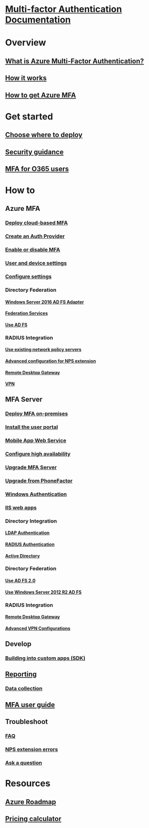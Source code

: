 # [Multi-factor Authentication Documentation](index.md)

# Overview

## [What is Azure Multi-Factor Authentication?](../active-directory/authentication/multi-factor-authentication.md)
## [How it works](../active-directory/authentication/concept-mfa-howitworks.md)
## [How to get Azure MFA](../active-directory/authentication/concept-mfa-licensing.md)

# Get started

## [Choose where to deploy](../active-directory/authentication/concept-mfa-whichversion.md)
## [Security guidance](../active-directory/authentication/multi-factor-authentication-security-best-practices.md)
## [MFA for O365 users](https://support.office.com/article/Plan-for-multi-factor-authentication-for-Office-365-Deployments-043807b2-21db-4d5c-b430-c8a6dee0e6ba)

# How to

## Azure MFA
### [Deploy cloud-based MFA](../active-directory/authentication/howto-mfa-getstarted.md)
### [Create an Auth Provider](../active-directory/authentication/concept-mfa-authprovider.md)
### [Enable or disable MFA](../active-directory/authentication/howto-mfa-userstates.md)
### [User and device settings](../active-directory/authentication/howto-mfa-userdevicesettings.md)
### [Configure settings](../active-directory/authentication/howto-mfa-mfasettings.md)
### Directory Federation
#### [Windows Server 2016 AD FS Adapter](https://docs.microsoft.com/windows-server/identity/ad-fs/operations/configure-ad-fs-and-azure-mfa)
#### [Federation Services](../active-directory/authentication/multi-factor-authentication-get-started-adfs.md)
#### [Use AD FS](../active-directory/authentication/howto-mfa-adfs.md)
### RADIUS Integration
#### [Use existing network policy servers](../active-directory/authentication/howto-mfa-nps-extension.md)
#### [Advanced configuration for NPS extension](../active-directory/authentication/howto-mfa-nps-extension-advanced.md)
#### [Remote Desktop Gateway](../active-directory/authentication/howto-mfa-nps-extension-rdg.md)
#### [VPN](../active-directory/authentication/howto-mfa-nps-extension-vpn.md)

## MFA Server
### [Deploy MFA on-premises](../active-directory/authentication/howto-mfaserver-deploy.md)
### [Install the user portal](../active-directory/authentication/howto-mfaserver-deploy-userportal.md)
### [Mobile App Web Service](../active-directory/authentication/howto-mfaserver-deploy-mobileapp.md)
### [Configure high availability](../active-directory/authentication/howto-mfaserver-deploy-ha.md)
### [Upgrade MFA Server](../active-directory/authentication/howto-mfaserver-deploy-upgrade.md)
### [Upgrade from PhoneFactor](../active-directory/authentication/howto-mfaserver-deploy-upgrade-pf.md)
### [Windows Authentication](../active-directory/authentication/howto-mfaserver-windows.md)
### [IIS web apps](../active-directory/authentication/howto-mfaserver-iis.md)
### Directory Integration
#### [LDAP Authentication](../active-directory/authentication/howto-mfaserver-dir-ldap.md)
#### [RADIUS Authentication](../active-directory/authentication/howto-mfaserver-dir-radius.md)
#### [Active Directory](../active-directory/authentication/howto-mfaserver-dir-ad.md)
### Directory Federation
#### [Use AD FS 2.0](../active-directory/authentication/howto-mfaserver-adfs-2.md)
#### [Use Windows Server 2012 R2 AD FS](../active-directory/authentication/howto-mfaserver-adfs-2012.md)
### RADIUS Integration
#### [Remote Desktop Gateway](../active-directory/authentication/howto-mfaserver-nps-rdg.md)
#### [Advanced VPN Configurations](../active-directory/authentication/howto-mfaserver-nps-vpn.md)

## Develop
### [Building into custom apps (SDK)](../active-directory/authentication/howto-mfa-sdk.md)

## [Reporting](../active-directory/authentication/howto-mfa-reporting.md)
### [Data collection](../active-directory/authentication/howto-mfa-reporting-datacollection.md)

## [MFA user guide](../active-directory/user-help/multi-factor-authentication-end-user.md)

## Troubleshoot
### [FAQ](../active-directory/authentication/multi-factor-authentication-faq.md)
### [NPS extension errors](../active-directory/authentication/howto-mfa-nps-extension-errors.md)
### [Ask a question](https://social.msdn.microsoft.com/Forums/newthread?category=windowsazureplatform&forum=windowsazureactiveauthentication&prof=required)

# Resources
## [Azure Roadmap](https://azure.microsoft.com/roadmap/?category=security-identity)
## [Pricing calculator](https://azure.microsoft.com/pricing/calculator/)
